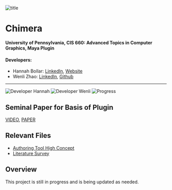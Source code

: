 ![title](#)
# Chimera

**University of Pennsylvania, CIS 660: Advanced Topics in Computer Graphics, Maya Plugin**


#### Developers:
- Hannah Bollar: [LinkedIn](https://www.linkedin.com/in/hannah-bollar/), [Website](http://hannahbollar.com/)
- Wenli Zhao: [LinkedIn](https://www.linkedin.com/in/wenli-zhao/), [Github](https://github.com/wpchop)

____________________________________________________________________________________

![Developer Hannah](https://img.shields.io/badge/Developer-Hannah-0f97ff.svg?style=flat) ![Developer Wenli](https://img.shields.io/badge/Developer-Wenli-0f97ff.svg?style=flat)  ![Progress](https://img.shields.io/badge/implementation-in%20progress-orange.svg)

[//]: #(![gpu.js](https://img.shields.io/badge/GPGPU-gpu.js-yellow.svg))
[//]: #(![WebGL2.0](https://img.shields.io/badge/WebGL-2.0-lightgrey.svg))
[//]: #(![Built](https://img.shields.io/appveyor/ci/gruntjs/grunt.svg))
[//]: #(![Issues](https://img.shields.io/badge/issues-none-green.svg))

## Seminal Paper for Basis of Plugin

[VIDEO](https://www.youtube.com/watch?v=0gWomNI9CuI), [PAPER](./FILES/ZoomorphicPaper.pdf)

## Relevant Files

- [Authoring Tool High Concept](./FILES/AuthoringToolHighConceptDoc2019.pdf)
- [Literature Survey](./FILES/LiteratureSurvey.pdf)

## Overview

This project is still in progress and is being updated as needed.
